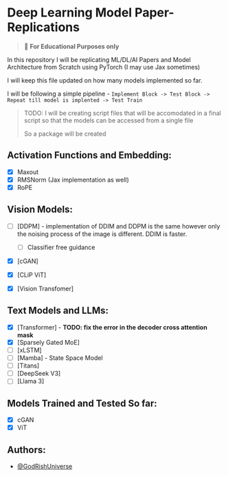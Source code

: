 # Deep Learning Model Paper-Replications

> 📝  **For Educational Purposes only**

In this repository I will be replicating ML/DL/AI Papers and Model Architecture from Scratch using PyTorch (I may use Jax sometimes)

I will keep this file updated on how many models implemented so far.

I will be following a simple pipeline - `Implement Block -> Test Block -> Repeat till model is implented -> Test Train`

> TODO: I will be creating script files that will be accomodated in a final script so that the models can be accessed from a single file
>
> So a package will be created

## Activation Functions and Embedding:

* [X] Maxout
* [X] RMSNorm (Jax implementation as well)
* [X] RoPE

## Vision Models:

* [ ] [DDPM] - implementation of DDIM and DDPM is the same however only the noising process of the image is different. DDIM is faster.
  * [ ] Classifier free guidance
* [X] [cGAN]
* [X] [CLiP ViT]
* [X] [Vision Transfomer]


## Text Models and LLMs:

* [X] [Transformer] - **TODO: fix the error in the decoder cross attention mask**
* [X] [Sparsely Gated MoE]
* [ ] [xLSTM]
* [ ] [Mamba] - State Space Model
* [ ] [Titans]
* [ ] [DeepSeek V3]
* [ ] [Llama 3]
## Models Trained and Tested So far:

* [X] cGAN
* [X] ViT

## Authors:

- [@GodRishUniverse](https://github.com/GodRishUniverse)
